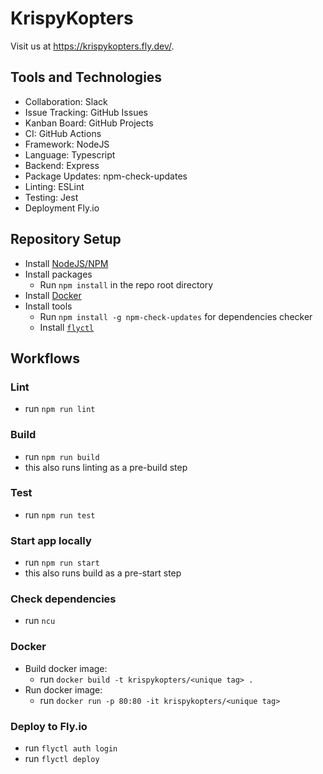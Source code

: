 # KrispyKopters

Visit us at https://krispykopters.fly.dev/.

## Tools and Technologies

- Collaboration: Slack
- Issue Tracking: GitHub Issues
- Kanban Board: GitHub Projects
- CI: GitHub Actions
- Framework: NodeJS
- Language: Typescript
- Backend: Express
- Package Updates: npm-check-updates
- Linting: ESLint
- Testing: Jest
- Deployment Fly.io

## Repository Setup

- Install [NodeJS/NPM](https://nodejs.org/en/download/)
- Install packages
  - Run `npm install` in the repo root directory
- Install [Docker](https://docs.docker.com/get-docker/)
- Install tools
  - Run `npm install -g npm-check-updates` for dependencies checker
  - Install [`flyctl`](https://fly.io/docs/hands-on/install-flyctl/)

## Workflows

### Lint

- run `npm run lint`

### Build

- run `npm run build`
- this also runs linting as a pre-build step

### Test

- run `npm run test`

### Start app locally

- run `npm run start`
- this also runs build as a pre-start step

### Check dependencies

- run `ncu`

### Docker

- Build docker image:
  - run `docker build -t krispykopters/<unique tag> .`
- Run docker image:
  - run `docker run -p 80:80 -it krispykopters/<unique tag>`

### Deploy to Fly.io

- run `flyctl auth login`
- run `flyctl deploy`

